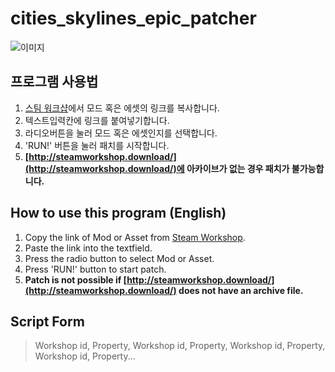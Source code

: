 # cities_skylines_epic_patcher
![이미지](https://github.com/politics-in-the-pond/cities_skylines_epic_patcher/blob/main/egimage.png?raw=true)
## 프로그램 사용법
1. [스팀 워크샵](https://steamcommunity.com/app/255710/workshop/)에서 모드 혹은 에셋의 링크를 복사합니다.
2. 텍스트입력칸에 링크를 붙여넣기합니다.
3. 라디오버튼을 눌러 모드 혹은 에셋인지를 선택합니다.
4. 'RUN!' 버튼을 눌러 패치를 시작합니다.
5. **[http://steamworkshop.download/](http://steamworkshop.download/)에 아카이브가 없는 경우 패치가 불가능합니다.**
## How to use this program (English)
1. Copy the link of Mod or Asset from [Steam Workshop](https://steamcommunity.com/app/255710/workshop/).
2. Paste the link into the textfield.
3. Press the radio button to select Mod or Asset.
4. Press 'RUN!' button to start patch.
5. **Patch is not possible if [http://steamworkshop.download/](http://steamworkshop.download/) does not have an archive file.**

## Script Form
> Workshop id, Property, Workshop id, Property, Workshop id, Property, Workshop id, Property...
